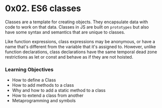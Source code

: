 # 0x02. ES6 classes

Classes are a template for creating objects. They encapsulate data with code to work on that data. Classes in JS are built on `prototypes` but also have some syntax and semantics that are unique to classes.

Like function expressions, class expressions may be anonymous, or have a name that's different from the variable that it's assigned to. However, unlike function declarations, class declarations have the same temporal dead zone restrictions as let or const and behave as if they are not hoisted.

### Learning Objectives

- How to define a Class
- How to add methods to a class
- Why and how to add a static method to a class
- How to extend a class from another
- Metaprogramming and symbols
